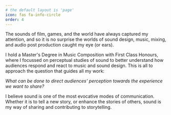 ```yaml
---
# the default layout is 'page'
icon: fas fa-info-circle
order: 4
---
```


The sounds of film, games, and the world have always captured my attention, and so it is no surprise the worlds of sound design, music, mixing, and audio post production caught my eye (or ears).
​

I hold a Master's Degree in Music Composition with First Class Honours, where I focussed on perceptual studies of sound to better understand how audiences respond and react to music and sound design. This is all to approach the question that guides all my work:
​

*What can be done to direct audiences' perception towards the experience we want to share?*
​

I believe sound is one of the most evocative modes of communication. Whether it is to tell a new story, or enhance the stories of others, sound is my way of sharing and contributing to storytelling.